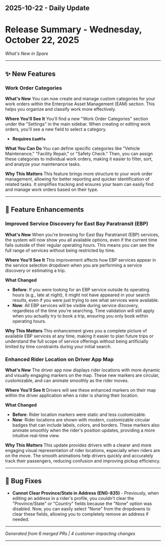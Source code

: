 ## 2025-10-22 - Daily Update

# Release Summary - Wednesday, October 22, 2025

*What's New in Spare*

---

## ✨ New Features

### Work Order Categories

**What's New**
You can now create and manage custom categories for your work orders within the Enterprise Asset Management (EAM) section. This helps you organize and classify work more effectively.

**Where You'll See It**
You'll find a new "Work Order Categories" section under the "Settings" in the main sidebar. When creating or editing work orders, you'll see a new field to select a category.
- **Requires `EamMfe`**

**What You Can Do**
You can define specific categories like "Vehicle Maintenance," "Facility Repair," or "Safety Check." Then, you can assign these categories to individual work orders, making it easier to filter, sort, and analyze your maintenance tasks.

**Why This Matters**
This feature brings more structure to your work order management, allowing for better reporting and quicker identification of related tasks. It simplifies tracking and ensures your team can easily find and manage work orders based on their type.

---

## 🚀 Feature Enhancements

### Improved Service Discovery for East Bay Paratransit (EBP)

**What's New**
When you're browsing for East Bay Paratransit (EBP) services, the system will now show you all available options, even if the current time falls outside of their regular operating hours. This means you can see the full range of services without being restricted by time.

**Where You'll See It**
This improvement affects how EBP services appear in the service selection dropdown when you are performing a service discovery or estimating a trip.

**What Changed**
- **Before**: If you were looking for an EBP service outside its operating hours (e.g., late at night), it might not have appeared in your search results, even if you were just trying to see what services were available.
- **Now**: All EBP services will be visible during service discovery, regardless of the time you're searching. Time validation will still apply when you actually try to book a trip, ensuring you only book within operating hours.

**Why This Matters**
This enhancement gives you a complete picture of available EBP services at any time, making it easier to plan future trips or understand the full scope of service offerings without being artificially limited by time constraints during your initial search.

### Enhanced Rider Location on Driver App Map

**What's New**
The driver app now displays rider locations with more dynamic and visually engaging markers on the map. These new markers are circular, customizable, and can animate smoothly as the rider moves.

**Where You'll See It**
Drivers will see these enhanced markers on their map within the driver application when a rider is sharing their location.

**What Changed**
- **Before**: Rider location markers were static and less customizable.
- **Now**: Rider locations are shown with modern, customizable circular badges that can include labels, colors, and borders. These markers also animate smoothly when the rider's position updates, providing a more intuitive real-time view.

**Why This Matters**
This update provides drivers with a clearer and more engaging visual representation of rider locations, especially when riders are on the move. The smooth animations help drivers quickly and accurately track their passengers, reducing confusion and improving pickup efficiency.

---

## 🐛 Bug Fixes

-   **Cannot Clear Province/State in Address (ENG-835)** - Previously, when editing an address in a rider's profile, you couldn't clear the "Province/State" or "Country" fields because the "None" option was disabled. Now, you can easily select "None" from the dropdowns to clear these fields, allowing you to completely remove an address if needed.

---

_Generated from 6 merged PRs | 4 customer-impacting changes_

---


